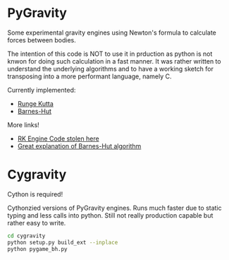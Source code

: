 # PyGravity

Some experimental gravity engines using Newton's formula to calculate forces
between bodies.

The intention of this code is NOT to use it in prduction as python is not knwon
for doing such calculation in a fast manner. It was rather written to understand
the underlying algorithms and to have a working sketch for transposing into a
more performant language, namely C.

Currently implemented:
+ [Runge Kutta](https://en.wikipedia.org/wiki/Runge%E2%80%93Kutta_methods)
+ [Barnes-Hut](https://en.wikipedia.org/wiki/Barnes%E2%80%93Hut_simulation)

More links!
+ [RK Engine Code stolen here](http://ttsiodras.github.com/gravity.html)
+ [Great explanation of Barnes-Hut algorithm](http://arborjs.org/docs/barnes-hut)

# Cygravity

Cython is required!

Cythonzied versions of PyGravity engines. Runs much faster due to static typing
and less calls into python. Still not really production capable but rather easy
to write.

```bash
cd cygravity
python setup.py build_ext --inplace
python pygame_bh.py
```
